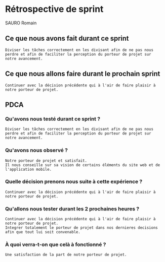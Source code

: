 # Rétrospective de sprint

SAURO Romain

## Ce que nous avons fait durant ce sprint
	Diviser les tâches correctement en les divisant afin de ne pas nous perdre et afin de faciliter la perception du porteur de projet sur notre avancement.

## Ce que nous allons faire durant le prochain sprint
	Continuer avec la décision précédente qui à l'air de faire plaisir à notre porteur de projet.

## PDCA 
### Qu'avons nous testé durant ce sprint ?
    Diviser les tâches correctement en les divisant afin de ne pas nous perdre et afin de faciliter la perception du porteur de projet sur notre avancement.

### Qu'avons nous observé ?
	Notre porteur de projet et satisfait.
	Il nous conseille sur sa vision de certains éléments du site web et de l'application mobile.

### Quelle décision prenons nous suite à cette expérience ?
	Continuer avec la décision précédente qui à l'air de faire plaisir à notre porteur de projet.

### Qu'allons nous tester durant les 2 prochaines heures ?
	Continuer avec la décision précédente qui à l'air de faire plaisir à notre porteur de projet.
	Integrer totalement le porteur de projet dans nos dernieres decisions afin que tout lui soit convenable.

### À quoi verra-t-on que celà à fonctionné ?
	Une satisfaction de la part de notre porteur de projet.